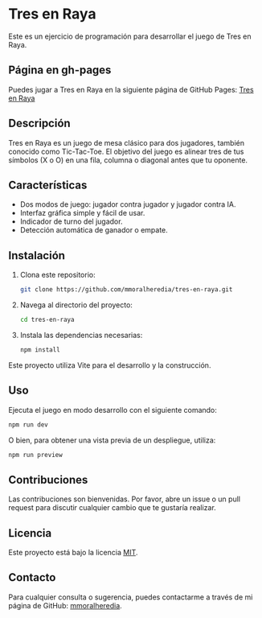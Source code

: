 # Tres en Raya

Este es un ejercicio de programación para desarrollar el juego de Tres en Raya.

## Página en gh-pages

Puedes jugar a Tres en Raya en la siguiente página de GitHub Pages: [Tres en Raya](https://mmoralheredia.github.io/tres-en-raya/)

## Descripción

Tres en Raya es un juego de mesa clásico para dos jugadores, también conocido como Tic-Tac-Toe. El objetivo del juego es alinear tres de tus símbolos (X o O) en una fila, columna o diagonal antes que tu oponente.

## Características

- Dos modos de juego: jugador contra jugador y jugador contra IA.
- Interfaz gráfica simple y fácil de usar.
- Indicador de turno del jugador.
- Detección automática de ganador o empate.

## Instalación

1. Clona este repositorio:
    ```bash
    git clone https://github.com/mmoralheredia/tres-en-raya.git
    ```
2. Navega al directorio del proyecto:
    ```bash
    cd tres-en-raya
    ```
3. Instala las dependencias necesarias:
    ```bash
    npm install
    ```

Este proyecto utiliza Vite para el desarrollo y la construcción.

## Uso

Ejecuta el juego en modo desarrollo con el siguiente comando:
```bash
npm run dev
```
O bien, para obtener una vista previa de un despliegue, utiliza:
```bash
npm run preview
```

## Contribuciones

Las contribuciones son bienvenidas. Por favor, abre un issue o un pull request para discutir cualquier cambio que te gustaría realizar.

## Licencia

Este proyecto está bajo la licencia [MIT](https://choosealicense.com/licenses/mit/).

## Contacto

Para cualquier consulta o sugerencia, puedes contactarme a través de mi página de GitHub: [mmoralheredia](https://github.com/mmoralheredia).